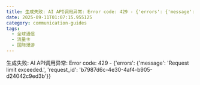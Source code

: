 ```yaml
---
title: 生成失败: AI API调用异常: Error code: 429 - {'errors': {'message': 'Request limit exceeded.', 'request_id': '1bb3ee9d-ab41-489d-87ed-4cb46b4630a6'}}
date: 2025-09-11T01:07:15.955125
category: communication-guides
tags:
  - 全球通信
  - 流量卡
  - 国际漫游
---
```


生成失败: AI API调用异常: Error code: 429 - {'errors': {'message': 'Request limit exceeded.', 'request_id': 'b7987d6c-4e30-4af4-b905-d24042c9ed3b'}}